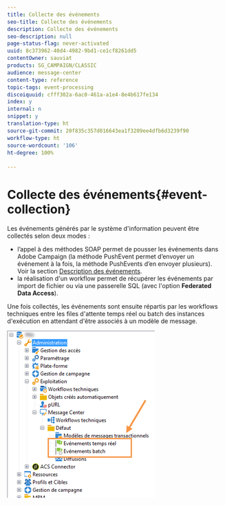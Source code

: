 ```yaml
---
title: Collecte des événements
seo-title: Collecte des événements
description: Collecte des événements
seo-description: null
page-status-flag: never-activated
uuid: 8c373962-40d4-4982-9bd1-ce1cf8261dd5
contentOwner: sauviat
products: SG_CAMPAIGN/CLASSIC
audience: message-center
content-type: reference
topic-tags: event-processing
discoiquuid: cfff302a-6ac0-461a-a1e4-8e4b617fe134
index: y
internal: n
snippet: y
translation-type: ht
source-git-commit: 20f835c357d016643ea1f3209ee4dfb6d3239f90
workflow-type: ht
source-wordcount: '106'
ht-degree: 100%

---
```



# Collecte des événements{#event-collection}

Les événements générés par le système d&#39;information peuvent être collectés selon deux modes :

* l’appel à des méthodes SOAP permet de pousser les événements dans Adobe Campaign (la méthode PushEvent permet d’envoyer un événement à la fois, la méthode PushEvents d’en envoyer plusieurs). Voir la section [Description des événements](../../message-center/using/event-description.md).
* la réalisation d&#39;un workflow permet de récupérer les événements par import de fichier ou via une passerelle SQL (avec l&#39;option **Federated Data Access**).

Une fois collectés, les événements sont ensuite répartis par les workflows techniques entre les files d&#39;attente temps réel ou batch des instances d&#39;exécution en attendant d&#39;être associés à un modèle de message.

![](assets/messagecenter_events_queues_001.png)

